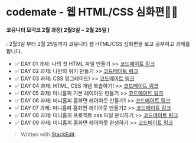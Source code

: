 # codemate - 웹 HTML/CSS 심화편👩‍💻

#### 코뮤니티 모각코 2월 과정( 2월3일 ~ 2월 25일 )

: 2월3일 부터 2월 25일까지 코뮤니티 웹 HTML/CSS 심화편을 보고 공부하고 과제를 합니다.

- ✅ DAY 01 과제: 나의 첫 HTML 파일 만들기 >> [코드메이트 링크](https://codemate.kr/@oh29/HTMLCSS-심화편-DAY-1-나의-첫-HTML-파일-만들기)
- ✅ DAY 02 과제: 나만의 위키 만들기 >> [코드메이트 링크](https://codemate.kr/@oh29/HTMLCSS-심화편-DAY-2-나만의-위키-만들기-html-css)
- ✅ DAY 03 과제: CSS 업그레이드! >> [코드메이트 링크](https://codemate.kr/@oh29/HTMLCSS-심화편-DAY-3-CSS-업그레이드)
- ✅ DAY 04 과제: HTML, CSS 개념 복습하기! >> [코드메이트 링크](https://codemate.kr/@oh29/HTMLCSS-심화편-DAY-04)
- ✅ DAY 05 과제: 미니홈피 기본 레이아웃 만들기 >> [코드메이트 링크](https://codemate.kr/@oh29/HTMLCSS-심화편-DAY-05)
- ✅ DAY 06 과제: 미니홈피 홈화면 레이아웃 만들기1 >> [코드메이트 링크](https://codemate.kr/@oh29/HTMLCSS-심화편-DAY-06)
- ✅ DAY 07 과제: 미니홈피 홈화면 레이아웃 만들기2 >> [코드메이트 링크](https://codemate.kr/@oh29/HTMLCSS-심화편-DAY-07)
- ✅ DAY 08 과제: 미니홈피 프로젝트 css 파일 분리하기 >> [코드메이트 링크](https://codemate.kr/@oh29/HTMLCSS-심화편-DAY-08)
- ✅ DAY 09 과제: 미니홈피 홈화면 레이아웃 완성하기 >> [코드메이트 링크](https://codemate.kr/@oh29/HTMLCSS-심화편-DAY-09)

> Written with [StackEdit](https://stackedit.io/).
